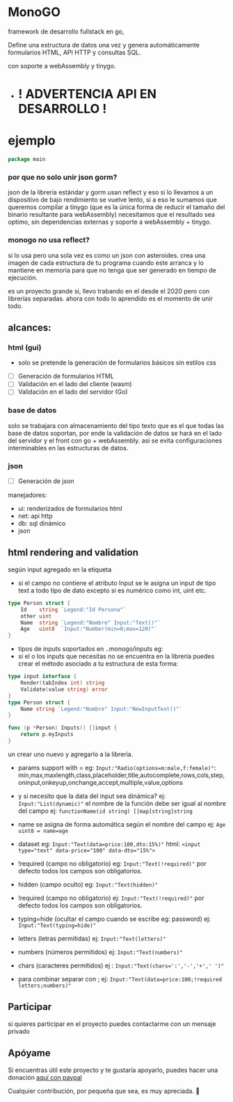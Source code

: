 # MonoGO

framework de desarrollo fullstack en go, 

Define una estructura de datos una vez y genera automáticamente formularios HTML, API HTTP y consultas SQL.

con soporte a webAssembly y tinygo.
- # ! ADVERTENCIA API EN DESARROLLO ! 

# ejemplo
```go	
package main

```



### por que no solo unir json gorm?
json de la librería estándar y gorm usan reflect y eso si lo llevamos a un dispositivo de bajo rendimiento se vuelve lento, si a eso le sumamos que queremos compilar a tinygo (que es la única forma de reducir el tamaño del binario resultante para webAssembly) necesitamos que el resultado sea optimo, sin dependencias externas y soporte a webAssembly + tinygo.

### monogo no usa reflect?
si lo usa pero una sola vez es como un json con asteroides. crea una imagen de cada estructura de tu programa cuando este arranca y lo mantiene en memoria para que no tenga que ser generado en tiempo de ejecución.


es un proyecto grande si, llevo trabando en el desde el 2020 pero con librerías separadas. ahora con todo lo aprendido es el momento de unir todo.

## alcances:

### html (gui)
- solo se pretende la generación de formularios básicos sin estilos css
- [ ] Generación de formularios HTML
- [ ] Validación en el lado del cliente (wasm)
- [ ] Validación en el lado del servidor (Go)

### base de datos
solo se trabajara con almacenamiento del tipo texto  que es el que todas las base de datos soportan, por ende la validación de datos se hará en el lado del servidor y el front con go + webAssembly. asi se evita configuraciones interminables en las estructuras de datos.

### json
- [ ] Generación de json


manejadores:

- ui: renderizados de formularios html
- net: api http
- db: sql dinámico
- json

## html rendering and validation

según input agregado en la etiqueta

- si el campo no contiene el atributo Input se le asigna un input de tipo text a todo tipo de dato excepto si es numérico como int, uint etc.
```go
type Person struct {
	Id    string `Legend:"Id Persona"`
	other uint 
	Name  string `Legend:"Nombre" Input:"Text()"`
	Age   uint8  `Input:"Number(min=0;max=120)"` 
}
```
- tipos de inputs soportados en ..monogo/inputs eg:
- si el o los inputs que necesitas no se encuentra en la librería puedes crear el método asociado a tu estructura de esta forma:
```go
type input interface {
	Render(tabIndex int) string
	Validate(value string) error
}
type Person struct {
	Name string `Legend:"Nombre" Input:"NewInputText()"`
}

func (p *Person) Inputs() []input {
	return p.myInputs
}


```
 un crear uno nuevo y agregarlo a la librería.

- params support with = eg: `Input:"Radio(options=m:male,f:female)"`:
    min,max,maxlength,class,placeholder,title,autocomplete,rows,cols,step,oninput,onkeyup,onchange,accept,multiple,value,options

- y si necesito que la data del input sea dinámica?
 ej: `Input:"List(dynamic)"`
	el nombre de la función debe ser igual al nombre del campo ej: `functionName(id string) []map[string]string`

- name se asigna de forma automática según el nombre del campo ej: `Age uint8 = name=age`

- dataset eg: `Input:"Text(data=price:100,dto:15%)"` html: `<input type="text" data-price="100" data-dto="15%">`

- !required (campo no obligatorio) eg: `Input:"Text(!required)"` por defecto todos los campos son obligatorios.

- hidden (campo oculto) eg: `Input:"Text(hidden)"`
- !required (campo no obligatorio) ej: `Input:"Text(!required)"` por defecto todos los campos son obligatorios.
- typing=hide (ocultar el campo cuando se escribe eg: password) ej: `Input:"Text(typing=hide)"`
- letters (letras permitidas) ej: `Input:"Text(letters)"`
- numbers (números permitidos) ej: `Input:"Text(numbers)"`
- chars (caracteres permitidos) ej : `Input:"Text(chars=':','-','+',' ')"`

* para combinar separar con ; ej: `Input:"Text(data=price:100;!required letters;numbers)"`

## Participar
si quieres participar en el proyecto puedes contactarme con un mensaje privado 


## Apóyame

Si encuentras útil este proyecto y te gustaría apoyarlo, puedes hacer una donación [aquí con paypal](https://paypal.me/cdvelop?country.x=CL&locale.x=es_XC)

Cualquier contribución, por pequeña que sea, es muy apreciada. 🙌